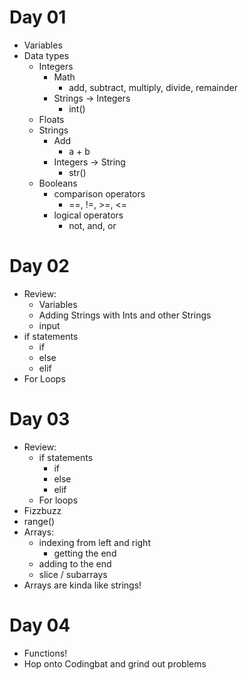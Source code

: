 # Day 01
* Variables
* Data types
    * Integers
        * Math
            * add, subtract, multiply, divide, remainder
        * Strings -> Integers
            * int()
    * Floats
    * Strings
        * Add
            * a + b
        * Integers -> String
            * str()
    * Booleans
        * comparison operators
            * ==, !=, >=, <=
        * logical operators
            * not, and, or  

# Day 02
* Review:
    * Variables    
    * Adding Strings with Ints and other Strings
    * input
* if statements
    * if
    * else
    * elif
* For Loops


# Day 03
* Review:
    * if statements
        * if
        * else
        * elif
    * For loops
* Fizzbuzz
* range()
* Arrays: 
    * indexing from left and right
        * getting the end
    * adding to the end
    * slice / subarrays
* Arrays are kinda like strings!

# Day 04
* Functions!
* Hop onto Codingbat and grind out problems